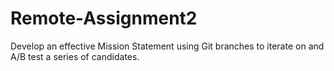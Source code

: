 # Remote-Assignment2
Develop an effective Mission Statement using Git branches to iterate on and A/B test a series of candidates.
